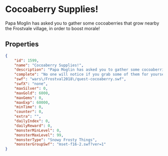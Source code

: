 # Cocoaberry Supplies!

Papa Moglin has asked you to gather some cocoaberries that grow nearby the Frostvale village, in order to boost morale!

## Properties

```json
{
    "id": 1599,
    "name": "Cocoaberry Supplies!",
    "description": "Papa Moglin has asked you to gather some cocoaberries that grow nearby the Frostvale village, in order to boost morale!",
    "complete": "No one will notice if you grab some of them for yourself, right? And hey, these ones look particularly big. Big enough... for ammo. Hmm...",
    "swf": "wars\/Frostval2018\/quest-cocoaberry.swf",
    "swfX": "none",
    "maxSilver": 0,
    "maxGold": 6000,
    "maxGems": 0,
    "maxExp": 60000,
    "minTime": 0,
    "counter": 0,
    "extra": "",
    "dailyIndex": 0,
    "dailyReward": 0,
    "monsterMinLevel": 0,
    "monsterMaxLevel": 99,
    "monsterType": "Snowy Frosty Things",
    "monsterGroupSwf": "mset-f16-2.swf?ver=1"
}
```

